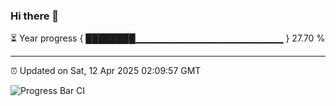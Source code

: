 ### Hi there 👋

⏳ Year progress { ████████▁▁▁▁▁▁▁▁▁▁▁▁▁▁▁▁▁▁▁▁▁▁ } 27.70 %

---

⏰ Updated on Sat, 12 Apr 2025 02:09:57 GMT

![Progress Bar CI](https://github.com/IshwaranRudhara/GIT-ACTION/workflows/Progress%20Bar%20CI/badge.svg)
